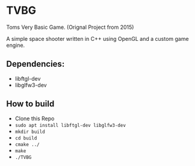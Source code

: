 # TVBG

Toms Very Basic Game. (Orignal Project from 2015)

A simple space shooter written in C++ using OpenGL and a custom game engine.

## Dependencies:

* libftgl-dev
* libglfw3-dev

## How to build

* Clone this Repo
* `sudo apt install libftgl-dev libglfw3-dev`
* `mkdir build`
* `cd build`
* `cmake ../`
* `make`
* `./TVBG`
